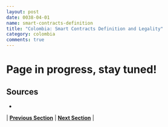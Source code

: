 ```yaml
---
layout: post
date: 0038-04-01
name: smart-contracts-definition
title: "Colombia: Smart Contracts Definition and Legality"
category: colombia
comments: true
---
```

# Page in progress, stay tuned!

Sources
-- 
- 


| **[Previous Section]( https://neo-project.github.io/global-blockchain-compliance-hub//colombia/colombia-final-liability.html)** | **[Next Section]( https://neo-project.github.io/global-blockchain-compliance-hub//colombia/colombia-dispute-resolution.html)** |
